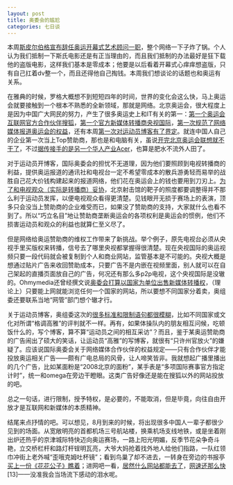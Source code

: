 ```yaml
---
layout: post
title: 奥委会的尴尬
categories: 七日谈
---
```


本周[斯皮尔伯格宣布辞任奥运开幕式艺术顾问一职](http://news.china.com/zh_cn/domestic/945/20080214/14671194.html)，整个网络一下子炸了锅。个人认为我们抵制一下斯氏电影还是有正当理由的，而且我们抵制的办法最好是狂下载他的盗版电影，这样我们基本是零成本；他要是以后看着开幕式心痒痒想盗版，只有自己扛着dv整一个，而且还得他自己掏钱。本周我们想谈论的话题也和奥运有关系。

在雅典的时候，罗格大概想不到短短四年的时间，世界的变化会这么快，马上奥运会就要接触到一个根本不熟悉的全新领域，那就是网络。北京奥运会，很大程度上是因为中国广大网民的努力，产生了很多奥运史上和IT有关的第一：[第一个奥运会互联网官方合作伙伴搜狐](http://www.cnbeta.com/article.php?sid=33682)，[第一个官方新媒体转播商央视国际](http://www.cnbeta.com/article.php?sid=46033)，[第一次规范了网络媒体报道奥运会的权益](http://www.cnbeta.com/article.php?sid=37097)，还有本周[第一次对运动员博客有了界定](http://www.cnbeta.com/article.php?sid=49228)。就连中国人自己的企业第一次当上Top赞助商，那也是和电脑有关，虽说[开完北京奥运会联想就不干了](http://www.cnbeta.com/article.php?sid=45214)，不过[据传接手的是另一个华人产业Acer](http://www.cnbeta.com/article.php?sid=44669)，也算是肥水不流外人田了。

对于运动员开博客，国际奥委会的担忧不无道理，因为他们要照顾到电视转播商的利益，提供奥运报道的通讯社和电视台一定不希望零成本的散兵游勇轻而易举的战胜自己花大价钱构建起来的报道网络，他们花在奥运会上的钱也要用到刀刃上。[为了和电视观众（实际是转播商）妥协](http://sports.sina.com.cn/o/2007-09-25/09483191997.shtml)，北京射击馆的靶子的照度都要调整得并不那么利于运动员发挥，以便电视观众看得更清楚。见钱眼开无损于赛场上的表演，顶多只会没当上赞助商的企业难受而已，如果没了赞助商的支持，大家就什么也看不到了。所以“巧立名目”地让赞助商垄断奥运会的各项权利是奥运会的惯例，他们不损害运动员和观众的利益也就算仁至义尽了。

但是网络给奥运赞助商的维权工作带来了新挑战。举个例子，原先电视台必须从央视手里买版权来转播，信号去了哪里央视都掌握得很清楚。现在央视国际的奥运视频只要一段代码就会被复制到个人和商业网站，监管基本是不可能的。央视大概是想通过贴片广告来收回赞助成本，只要广告不是内嵌在视频里面，别人就可以在自己架起的直播页面放自己的广告，何况还有那么多p2p电视，这个央视国际是没辙的。Ohmymedia还曾经撰文说[奥委会打算以国家为单位出售新媒体转播权](http://ohmymedia.com/2007/12/18/731)，（理论上）只要能上网就能浏览任何一个国家的网站，所以要想不同国家分着卖，奥组委还要联系当地“网管”部门想个辙才行。

关于运动员博客，奥组委这次的[很多标准和限制语句都很模糊](http://www.cnbeta.com/article.php?sid=49292)，比如不同国家或文化对所谓“格调高雅”的评判就不一样。再有，如果体操队内的朋友相互问候，吃顿饭什么的，写个博客，算不算“运动员之间的相互采访”？而且，鉴于某奥运赞助商的广告闹出了硕大的笑话，让运动员“高雅”的写博客，就很有“只许州官放火”的嫌疑了。应该说国际奥委会关于网络媒体合作伙伴的权益规定——只有合作伙伴才能投放奥运相关广告——颇有广电总局的风骨，让人啼笑皆非。我就想起广播里播出的几个广告，比如某面粉是“2008北京的面粉”，某手表是“多项国际赛事官方指定计时”，统一和omega在旁边干瞪眼。这类广告好像还是能在搜狐以外的网站投放的吧。

总之一句话，进行限制，授予特权，是必要的，不能取消，但是毕竟，向往自由开放才是互联网和新媒体的本质精神。

结尾来点抒情的吧。可以想见，8月到来的时候，将出现很多中国人一辈子都很少见到的场面。从宽敞明亮的首都机场三号航站楼，换乘机场支线地铁，或是坐着刚出炉还热乎的京津城际特快迈向奥运赛场，一路上阳光明媚，反季节花朵争奇斗艳，立交桥栏杆和路灯杆锃明瓦亮，大爷大妈抢着找外地人给他们指路，一队红领巾冲街上老外喊“歪哦克姆吐杯镜”；看到鸟巢了却不进去，一转身在旁边的书报亭[买上一份《花花公子》瞧着](http://www.espnstar.com.cn/pub/2008/0105/56412.htm)；进网吧一看，[居然什么网站都能去了](http://www.caobian.info/?p=2662)，[网速还那么快](http://www.cnbeta.com/articles/32993.htm)\[13\]——没准我会当场流下感动的泪水呢。